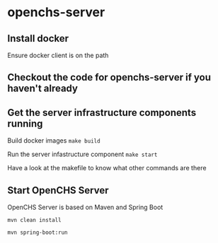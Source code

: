 # openchs-server

## Install docker
Ensure docker client is on the path

## Checkout the code for openchs-server if you haven't already

## Get the server infrastructure components running
Build docker images `make build`

Run the server infastructure component `make start`

Have a look at the makefile to know what other commands are there

## Start OpenCHS Server
OpenCHS Server is based on Maven and Spring Boot

`mvn clean install`

`mvn spring-boot:run`

